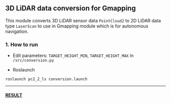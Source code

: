 ## 3D LiDAR data conversion for Gmapping

This module converts 3D LiDAR sensor data `PointCloud2` to 2D LiDAR data type `LaserScan` to use in Gmapping module which is for autonomous navigation.

### 1. How to run  
  * Edit parameters: `TARGET_HEIGHT_MIN`, `TARGET_HEIGHT_MAX` in `/src/conversion.py`
  
  * Roslaunch
   ```
   roslaunch pc2_2_ls conversion.launch
   ```

-------------------
#### [RESULT](https://purdue0-my.sharepoint.com/:v:/g/personal/kim3686_purdue_edu/EW4aNzL6hJJCmrjP6RbLttQB6etdVL1M4PaMnTn8YVl3RQ?e=lnwIPF)
